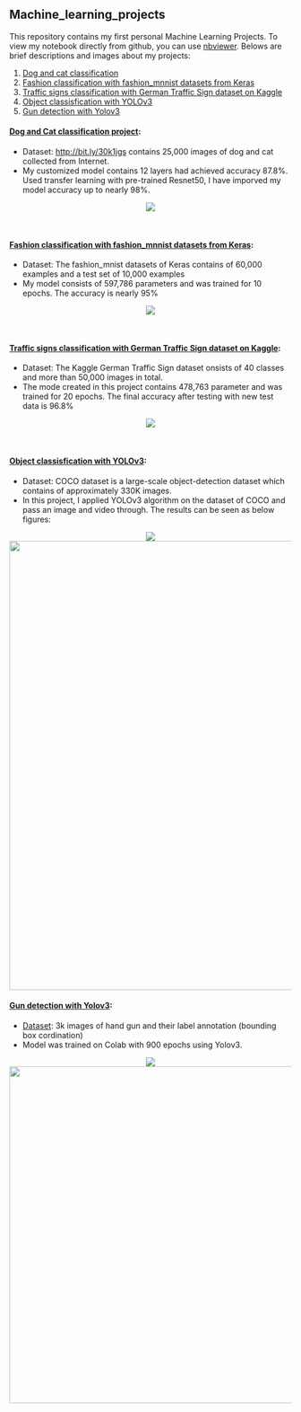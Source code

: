 ## Machine_learning_projects
This repository contains my first personal Machine Learning Projects. To view my notebook directly from github, you can use [nbviewer](https://nbviewer.jupyter.org/). Belows are brief descriptions and images about my projects:

1. [Dog and cat classification](#dog-and-cat-classification-project)
2. [Fashion classification with fashion_mnnist datasets from Keras](#Fashion-classification-with-fashion_mnnist-datasets-from-Keras)
3. [Traffic signs classification with German Traffic Sign dataset on Kaggle](#Traffic-signs-classification-with-German-Traffic-Sign-dataset-on-Kaggle)
4. [Object classisfication with YOLOv3](#Object-classisfication-with-YOLOv3)
5. [Gun detection with Yolov3](#Gun-detection-with-Yolov3)

#### [Dog and Cat classification project][1]:
  - Dataset: http://bit.ly/30k1jgs contains 25,000 images of dog and cat collected from Internet.
  - My customized model contains 12 layers had achieved accuracy 87.8%. Used transfer learning with pre-trained Resnet50, I have imporved my model accuracy up to nearly 98%.

<p align="center">
  <img src="https://github.com/quangnhat185/Machine_learning_projects/blob/master/Dog_Cat_classification/Dog_cat_prediction.png">
</p>
<br>

#### [Fashion classification with fashion_mnnist datasets from Keras][2]:
  - Dataset: The fashion_mnist datasets of Keras contains of 60,000 examples and a test set of 10,000 examples
  - My model consists of 597,786 parameters and was trained for 10 epochs. The accuracy is nearly 95%
<p align="center">
  <img src="https://github.com/quangnhat185/Machine_learning_projects/blob/master/Fashion_classification/F1.jpg">
</p>
<br>

#### [Traffic signs classification with German Traffic Sign dataset on Kaggle][3]:
  - Dataset: The Kaggle German Traffic Sign dataset onsists of 40 classes and more than 50,000 images in total.
  - The mode created in this project contains 478,763 parameter and was trained for 20 epochs. The final accuracy after testing with new test data is 96.8%
<p align="center">
  <img src="https://github.com/quangnhat185/Machine_learning_projects/blob/master/Traffic_signs_classification/Traffic_sign_test.png">
</p>
<br>

#### [Object classisfication with YOLOv3][4]:
  - Dataset: COCO dataset is a large-scale object-detection dataset which contains of approximately 330K images.
  - In this project, I applied YOLOv3 algorithm on the dataset of COCO and pass an image and video through. The results can be seen as below figures:

<p align="center">
  <img src="https://github.com/quangnhat185/Machine_learning_projects/blob/master/Traffic_classification_Yolov3/T1.png">
  <img src="https://github.com/quangnhat185/Machine_learning_projects/blob/master/Traffic_classification_Yolov3/Vietnam_traffic.gif", width = "800">
</p>

#### [Gun detection with Yolov3][5]:
  - [Dataset](http://www.mediafire.com/file/pvfircmboaelkxc/Gun_data_labeled.zip/file): 3k images of hand gun and their label annotation (bounding box cordination)
  - Model was trained on Colab with 900 epochs using Yolov3.

  <p align="center">
  <img src="https://github.com/quangnhat185/Machine_learning_projects/blob/master/Gun_detection_Yolov3/gun_detection.png">
  <img src="https://github.com/quangnhat185/Machine_learning_projects/blob/master/Gun_detection_Yolov3/gun_detection.gif", width = "600">
</p>

[1]:https://github.com/quangnhat185/Machine_learning_projects/tree/master/Dog_Cat_classification
[2]:https://github.com/quangnhat185/Machine_learning_projects/tree/master/Fashion_classification
[3]:https://github.com/quangnhat185/Machine_learning_projects/tree/master/Traffic_signs_classification
[4]:https://github.com/quangnhat185/Machine_learning_projects/tree/master/Traffic_classification_Yolov3
[5]:https://github.com/quangnhat185/Machine_learning_projects/tree/master/Gun_detection_Yolov3
